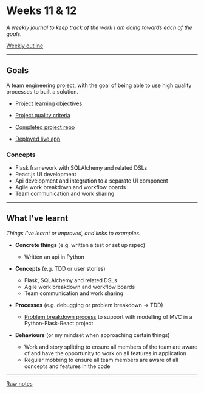 # Weeks 11 & 12

_A weekly journal to keep track of the work I am doing towards each of the goals._

[Weekly outline](https://github.com/makersacademy/course/blob/master/week_outlines.md/)

------

## Goals

A team engineering project, with the goal of being able to use high quality processes to built a solution.
- [Project learning objectives](https://github.com/makersacademy/course/blob/master/engineering_projects/rails/learning_objectives.md)
- [Project quality criteria](https://github.com/makersacademy/course/blob/master/final_projects/project_criteria.md)

- [Completed project repo](https://github.com/mattTea/magnetism)
- [Deployed live app](http://mag-neto.herokuapp.com/)


### Concepts

- Flask framework with SQLAlchemy and related DSLs
- React.js UI development
- Api development and integration to a separate UI component
- Agile work breakdown and workflow boards
- Team communication and work sharing 

------

## What I've learnt

_Things I've learnt or improved, and links to examples._

- **Concrete things** (e.g. written a test or set up rspec)
  - Written an api in Python

- **Concepts** (e.g. TDD or user stories)
  - Flask, SQLAlchemy and related DSLs
  - Agile work breakdown and workflow boards
  - Team communication and work sharing 

- **Processes** (e.g. debugging or problem breakdown -> TDD)
  - [Problem breakdown process](https://github.com/mattTea/Portfolio/blob/master/processes/problem_breakdown.md) to support with modelling of MVC in a Python-Flask-React project

- **Behaviours** (or my mindset when approaching certain things)
  - Work and story splitting to ensure all members of the team are aware of and have the opportunity to work on all features in application
  - Regular mobbing to ensure all team members are aware of all concepts and features in the code 

------

[Raw notes](https://github.com/mattTea/Portfolio/blob/master/notes/week_11_raw_notes.md)
